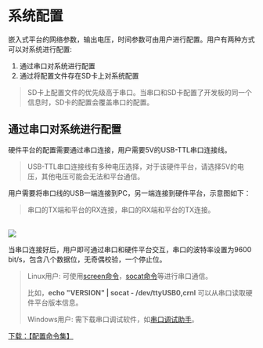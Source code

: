 # 系统配置
嵌入式平台的网络参数，输出电压，时间参数可由用户进行配置。用户有两种方式可以对系统进行配置:
<ol>
  <li>通过串口对系统进行配置</li>
  <li>通过将配置文件存在SD卡上对系统配置</li>
</ol>

<blockquote>
<p>SD卡上配置文件的优先级高于串口。当串口和SD卡配置了开发板的同一个信息时，SD卡的配置会覆盖串口的配置。</p>
</blockquote>

## 通过串口对系统进行配置
硬件平台的配置需要通过串口连接，用户需要5V的USB-TTL串口连接线。
<blockquote>
USB-TTL串口连接线有多种电压选择，对于该硬件平台，请选择5V的电压，其他电压可能会无法和平台通信。
</blockquote>

用户需要将串口线的USB一端连接到PC，另一端连接到硬件平台，示意图如下：
<blockquote>
串口的TX端和平台的RX连接，串口的RX端和平台的TX连接。
</blockquote>
<br>
<img style="max-width: 800px; height: auto; " src="img/RectCreamSerialConnection.png"/>

当串口连接好后，用户即可通过串口和硬件平台交互，串口的波特率设置为9600 bit/s，包含八个数据位，无奇偶校验，一个停止位。

<blockquote>
<p>Linux用户: 可使用<a href="https://www.runoob.com/linux/linux-comm-screen.html">screen命令</a>，<a href="https://www.jianshu.com/p/54005e3095f3">socat命令</a>等进行串口通信。</p>
<p>
比如，<b>echo "VERSION" | socat - /dev/ttyUSB0,crnl</b> 可以从串口读取硬件平台版本信息。
</p>
<p>Windows用户: 需下载串口调试软件，如<a href="https://dl.pconline.com.cn/download/2335414.html">串口调试助手</a>。</p>
</blockquote>

<a href="download/锐客创新系统配置命令.pdf" download="锐客创新系统配置命令.pdf">下载：【配置命令集】</a>
